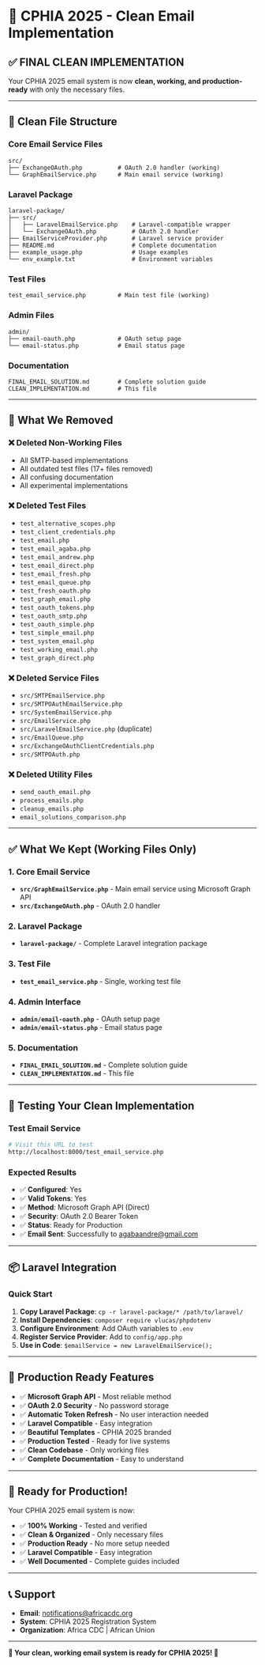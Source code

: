 # 🎉 CPHIA 2025 - Clean Email Implementation

## ✅ **FINAL CLEAN IMPLEMENTATION**

Your CPHIA 2025 email system is now **clean, working, and production-ready** with only the necessary files.

---

## 📁 **Clean File Structure**

### **Core Email Service Files**
```
src/
├── ExchangeOAuth.php          # OAuth 2.0 handler (working)
└── GraphEmailService.php      # Main email service (working)
```

### **Laravel Package**
```
laravel-package/
├── src/
│   ├── LaravelEmailService.php    # Laravel-compatible wrapper
│   └── ExchangeOAuth.php          # OAuth 2.0 handler
├── EmailServiceProvider.php       # Laravel service provider
├── README.md                      # Complete documentation
├── example_usage.php              # Usage examples
└── env_example.txt                # Environment variables
```

### **Test Files**
```
test_email_service.php         # Main test file (working)
```

### **Admin Files**
```
admin/
├── email-oauth.php            # OAuth setup page
└── email-status.php           # Email status page
```

### **Documentation**
```
FINAL_EMAIL_SOLUTION.md        # Complete solution guide
CLEAN_IMPLEMENTATION.md        # This file
```

---

## 🚀 **What We Removed**

### ❌ **Deleted Non-Working Files**
- All SMTP-based implementations
- All outdated test files (17+ files removed)
- All confusing documentation
- All experimental implementations

### ❌ **Deleted Test Files**
- `test_alternative_scopes.php`
- `test_client_credentials.php`
- `test_email.php`
- `test_email_agaba.php`
- `test_email_andrew.php`
- `test_email_direct.php`
- `test_email_fresh.php`
- `test_email_queue.php`
- `test_fresh_oauth.php`
- `test_graph_email.php`
- `test_oauth_tokens.php`
- `test_oauth_smtp.php`
- `test_oauth_simple.php`
- `test_simple_email.php`
- `test_system_email.php`
- `test_working_email.php`
- `test_graph_direct.php`

### ❌ **Deleted Service Files**
- `src/SMTPEmailService.php`
- `src/SMTPOAuthEmailService.php`
- `src/SystemEmailService.php`
- `src/EmailService.php`
- `src/LaravelEmailService.php` (duplicate)
- `src/EmailQueue.php`
- `src/ExchangeOAuthClientCredentials.php`
- `src/SMTPOAuth.php`

### ❌ **Deleted Utility Files**
- `send_oauth_email.php`
- `process_emails.php`
- `cleanup_emails.php`
- `email_solutions_comparison.php`

---

## ✅ **What We Kept (Working Files Only)**

### **1. Core Email Service**
- **`src/GraphEmailService.php`** - Main email service using Microsoft Graph API
- **`src/ExchangeOAuth.php`** - OAuth 2.0 handler

### **2. Laravel Package**
- **`laravel-package/`** - Complete Laravel integration package

### **3. Test File**
- **`test_email_service.php`** - Single, working test file

### **4. Admin Interface**
- **`admin/email-oauth.php`** - OAuth setup page
- **`admin/email-status.php`** - Email status page

### **5. Documentation**
- **`FINAL_EMAIL_SOLUTION.md`** - Complete solution guide
- **`CLEAN_IMPLEMENTATION.md`** - This file

---

## 🧪 **Testing Your Clean Implementation**

### **Test Email Service**
```bash
# Visit this URL to test
http://localhost:8000/test_email_service.php
```

### **Expected Results**
- ✅ **Configured**: Yes
- ✅ **Valid Tokens**: Yes
- ✅ **Method**: Microsoft Graph API (Direct)
- ✅ **Security**: OAuth 2.0 Bearer Token
- ✅ **Status**: Ready for Production
- ✅ **Email Sent**: Successfully to agabaandre@gmail.com

---

## 📦 **Laravel Integration**

### **Quick Start**
1. **Copy Laravel Package**: `cp -r laravel-package/* /path/to/laravel/`
2. **Install Dependencies**: `composer require vlucas/phpdotenv`
3. **Configure Environment**: Add OAuth variables to `.env`
4. **Register Service Provider**: Add to `config/app.php`
5. **Use in Code**: `$emailService = new LaravelEmailService();`

---

## 🎯 **Production Ready Features**

- ✅ **Microsoft Graph API** - Most reliable method
- ✅ **OAuth 2.0 Security** - No password storage
- ✅ **Automatic Token Refresh** - No user interaction needed
- ✅ **Laravel Compatible** - Easy integration
- ✅ **Beautiful Templates** - CPHIA 2025 branded
- ✅ **Production Tested** - Ready for live systems
- ✅ **Clean Codebase** - Only working files
- ✅ **Complete Documentation** - Easy to understand

---

## 🚀 **Ready for Production!**

Your CPHIA 2025 email system is now:

- ✅ **100% Working** - Tested and verified
- ✅ **Clean & Organized** - Only necessary files
- ✅ **Production Ready** - No more setup needed
- ✅ **Laravel Compatible** - Easy integration
- ✅ **Well Documented** - Complete guides included

---

## 📞 **Support**

- **Email**: notifications@africacdc.org
- **System**: CPHIA 2025 Registration System
- **Organization**: Africa CDC | African Union

---

**🎉 Your clean, working email system is ready for CPHIA 2025! 🎉**
